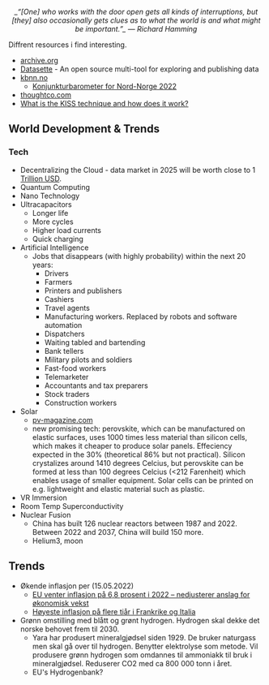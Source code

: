<p align="center"> <i>_“[One] who works with the door open gets all kinds of interruptions, but [they] also occasionally gets clues as to what the world is and what might be important.”_ — Richard Hamming </i>

Diffrent resources i find interesting.

- [archive.org](https://archive.org)
- [Datasette](https://github.com/simonw/datasette) - An open source multi-tool for exploring and publishing data
- [kbnn.no](https://www.kbnn.no)
  - [Konjunkturbarometer for Nord-Norge 2022](https://www.kbnn.no/files/kbnn_konjunkturbarometer_2022.pdf)
- [thoughtco.com](https://www.thoughtco.com)
- [What is the KISS technique and how does it work?](https://medium.com/the-daily-journal/what-is-the-kiss-technique-and-how-does-it-work-8ec215f52481)

## World Development & Trends

### Tech
- Decentralizing the Cloud - data market in 2025 will be worth close to 1 [Trillion USD](https://sinovate.medium.com/sinovate-cloud-3-0-a-guaranteed-decentralization-for-an-optimal-data-storage-4c38141d8d1d).
- Quantum Computing
- Nano Technology
- Ultracapacitors
  - Longer life
  - More cycles
  - Higher load currents
  - Quick charging
- Artificial Intelligence
  - Jobs that disappears (with highly probability) within the next 20 years:
    - Drivers
    - Farmers
    - Printers and publishers
    - Cashiers
    - Travel agents
    - Manufacturing workers. Replaced by robots and software automation
    - Dispatchers
    - Waiting tabled and bartending
    - Bank tellers
    - Military pilots and soldiers
    - Fast-food workers
    - Telemarketer
    - Accountants and tax preparers
    - Stock traders
    - Construction workers
- Solar
  - [pv-magazine.com](https://www.pv-magazine.com/)
  - new promising tech: perovskite, which can be manufactured on elastic surfaces, uses 1000 times less material than silicon cells, which makes it cheaper to produce solar panels. Effeciency expected in the 30% (theoretical 86% but not practical). Silicon crystalizes around 1410 degrees Celcius, but perovskite can be formed at less than 100 degrees Celcius (<212 Farenheit) which enables usage of smaller equipment. Solar cells can be printed on e.g. lightweight and elastic material such as plastic.
- VR Immersion
- Room Temp Superconductivity
- Nuclear Fusion
  - China has built 126 nuclear reactors between 1987 and 2022. Between 2022 and 2037, China will build 150 more.
  - Helium3, moon

## Trends
- Økende inflasjon per (15.05.2022)
  - [EU venter inflasjon på 6,8 prosent i 2022 – nedjusterer anslag for økonomisk vekst](https://e24.no/naeringsliv/i/y4BEEg/eu-venter-inflasjon-paa-68-prosent-i-2022-nedjusterer-anslag-for-oekonomisk-vekst)
  - [Høyeste inflasjon på flere tiår i Frankrike og Italia](https://e24.no/internasjonal-oekonomi/i/KzAy8X/hoeyeste-inflasjon-paa-flere-tiaar-i-frankrike-og-italia)
- Grønn omstilling med blått og grønt hydrogen. Hydrogen skal dekke det norske behovet frem til 2030.
  - Yara har produsert mineralgjødsel siden 1929. De bruker naturgass men skal gå over til hydrogen. Benytter elektrolyse som metode. Vil produsere grønn hydrogen som omdannes til ammoniakk til bruk i mineralgjødsel. Reduserer CO2 med ca 800 000 tonn i året.
  - EU's Hydrogenbank?


